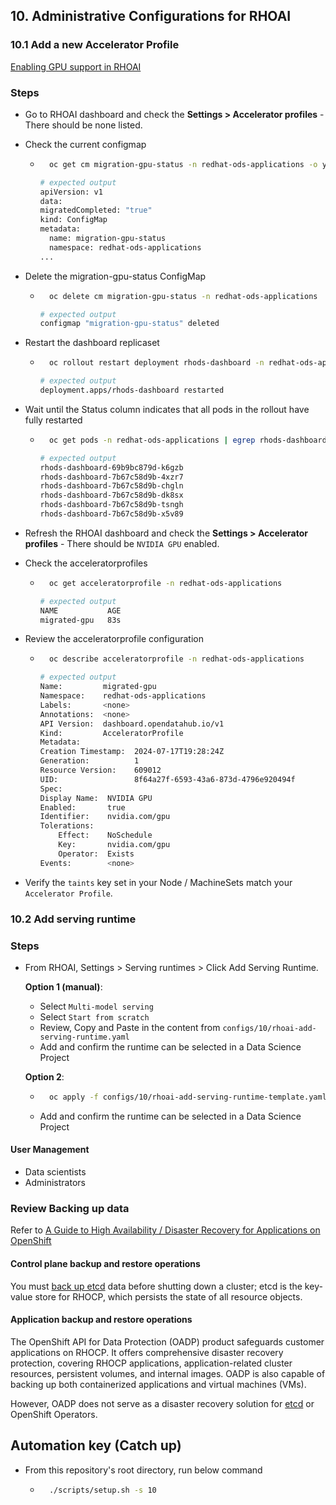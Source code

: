 ## 10. Administrative Configurations for RHOAI

### 10.1 Add a new Accelerator Profile

[Enabling GPU support in RHOAI](https://docs.redhat.com/en/documentation/red_hat_openshift_ai_self-managed/2.10/html/Install_and_unInstall_openshift_ai_self-managed/enabling-gpu-support_install)

### Steps

- Go to RHOAI dashboard and check the **Settings > Accelerator profiles** - There should be none listed.

- Check the current configmap

  - ```sh
      oc get cm migration-gpu-status -n redhat-ods-applications -o yaml
    ```

    ```sh
    # expected output
    apiVersion: v1
    data:
    migratedCompleted: "true"
    kind: ConfigMap
    metadata:
      name: migration-gpu-status
      namespace: redhat-ods-applications
    ...


- Delete the migration-gpu-status ConfigMap

  - ```sh
      oc delete cm migration-gpu-status -n redhat-ods-applications
    ```

    ```sh
    # expected output
    configmap "migration-gpu-status" deleted
    ```

- Restart the dashboard replicaset

  - ```sh
      oc rollout restart deployment rhods-dashboard -n redhat-ods-applications
    ```

    ```sh
    # expected output
    deployment.apps/rhods-dashboard restarted
    ```

- Wait until the Status column indicates that all pods in the rollout have fully restarted

  - ```sh
      oc get pods -n redhat-ods-applications | egrep rhods-dashboard
    ```

    ```sh
    # expected output
    rhods-dashboard-69b9bc879d-k6gzb                                  2/2     Running   6                25h
    rhods-dashboard-7b67c58d9b-4xzr7                                  2/2     Running   0                67s
    rhods-dashboard-7b67c58d9b-chgln                                  2/2     Running   0                67s
    rhods-dashboard-7b67c58d9b-dk8sx                                  0/2     Running   0                7s
    rhods-dashboard-7b67c58d9b-tsngh                                  2/2     Running   0                67s
    rhods-dashboard-7b67c58d9b-x5v89                                  0/2     Running   0                7s
    ```

- Refresh the RHOAI dashboard and check the **Settings > Accelerator profiles** - There should be `NVIDIA GPU` enabled.

- Check the acceleratorprofiles

  - ```sh
      oc get acceleratorprofile -n redhat-ods-applications
    ```

    ```sh
    # expected output
    NAME           AGE
    migrated-gpu   83s
    ```

- Review the acceleratorprofile configuration

  - ```sh
      oc describe acceleratorprofile -n redhat-ods-applications
    ```

    ```sh
    # expected output
    Name:         migrated-gpu
    Namespace:    redhat-ods-applications
    Labels:       <none>
    Annotations:  <none>
    API Version:  dashboard.opendatahub.io/v1
    Kind:         AcceleratorProfile
    Metadata:
    Creation Timestamp:  2024-07-17T19:28:24Z
    Generation:          1
    Resource Version:    609012
    UID:                 8f64a27f-6593-43a6-873d-4796e920494f
    Spec:
    Display Name:  NVIDIA GPU
    Enabled:       true
    Identifier:    nvidia.com/gpu
    Tolerations:
        Effect:    NoSchedule
        Key:       nvidia.com/gpu
        Operator:  Exists
    Events:        <none>
    ```

- Verify the `taints` key set in your Node / MachineSets match your `Accelerator Profile`.

### 10.2 Add serving runtime

### Steps

- From RHOAI, Settings > Serving runtimes > Click Add Serving Runtime.

  **Option 1 (manual)**:

  - Select `Multi-model serving`
  - Select `Start from scratch`
  - Review, Copy and Paste in the content from `configs/10/rhoai-add-serving-runtime.yaml`
  - Add and confirm the runtime can be selected in a Data Science Project

  **Option 2**:

  - ```sh
      oc apply -f configs/10/rhoai-add-serving-runtime-template.yaml -n redhat-ods-applications
    ```
  - Add and confirm the runtime can be selected in a Data Science Project

#### User Management

- Data scientists
- Administrators

### Review Backing up data

Refer to [A Guide to High Availability / Disaster Recovery for Applications on OpenShift](https://www.redhat.com/en/blog/a-guide-to-high-availability/disaster-recovery-for-applications-on-openshift)

#### Control plane backup and restore operations

You must [back up etcd](https://docs.openshift.com/container-platform/4.15/backup_and_restore/control_plane_backup_and_restore/backing-up-etcd.html#backup-etcd) data before shutting down a cluster; etcd is the key-value store for RHOCP, which persists the state of all resource objects.

#### Application backup and restore operations

The OpenShift API for Data Protection (OADP) product safeguards customer applications on RHOCP. It offers comprehensive disaster recovery protection, covering RHOCP applications, application-related cluster resources, persistent volumes, and internal images. OADP is also capable of backing up both containerized applications and virtual machines (VMs).

However, OADP does not serve as a disaster recovery solution for [etcd](https://docs.openshift.com/container-platform/4.15/backup_and_restore/control_plane_backup_and_restore/backing-up-etcd.html#backup-etcd) or OpenShift Operators.

## Automation key (Catch up)

- From this repository's root directory, run below command
  - ```sh
      ./scripts/setup.sh -s 10
    ```
